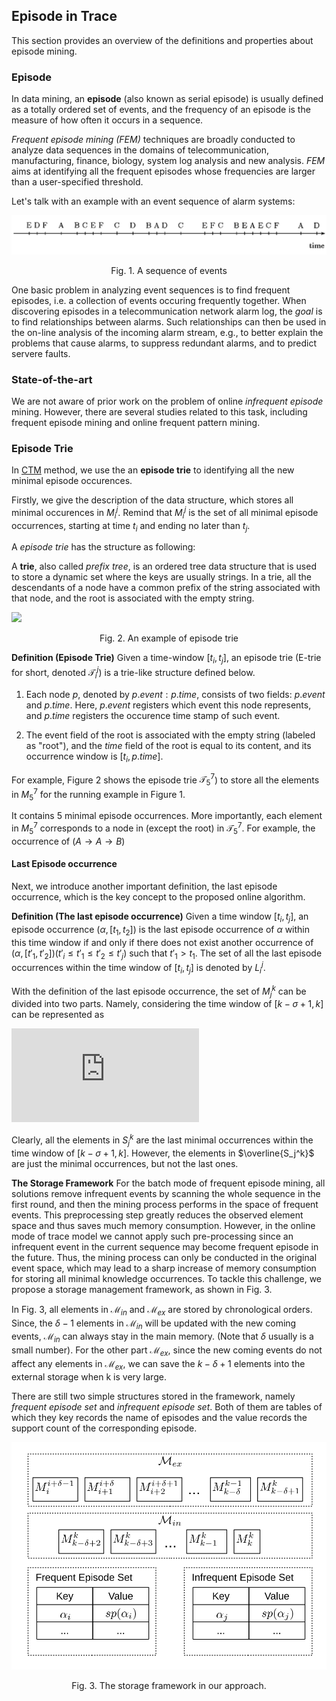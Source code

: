 ## Episode in Trace
<!-- Introcduction -->
This section provides an overview of the definitions and properties about episode mining.

### Episode
In data mining, an **episode** (also known as serial episode) is usually defined as a totally ordered set of events, and the frequency of an episode is the measure of how often it occurs in a sequence.

*Frequent episode mining (FEM)* techniques are broadly conducted to analyze data sequences in the domains of telecommunication, manufacturing, finance, biology, system log analysis and new analysis.
*FEM* aims at identifying all the frequent episodes whose frequencies are larger than a user-specified threshold.

Let's talk with an example with an event sequence of alarm systems:

![image](image/episode.png)

<p align="center"> Fig. 1. A sequence of events </p>

One basic problem in analyzing event sequences is to find frequent episodes, i.e. a collection of events occuring frequently together.
When discovering episodes in a telecommunication network alarm log, the *goal* is to find relationships between alarms.
Such relationships can then be used in the on-line analysis of the incoming alarm stream, e.g., to better explain the problems that cause alarms, to suppress redundant alarms, and to predict servere faults.

### State-of-the-art
We are not aware of prior work on the problem of online *infrequent episode* mining. However, there are several studies related to this task, including frequent episode mining and online frequent pattern mining.

### Episode Trie
In [CTM](7.CTM.md) method, we use the an **episode trie** to identifying all the new minimal episode occurences.

Firstly, we  give the description of the data structure, which stores all minimal occurences in $M_i^j$. Remind that $M_i^j$ is the set of all minimal episode occurrences, starting at time $t_i$ and ending no later than $t_j$.

A *episode trie* has the structure as following:

A **trie**, also called *prefix tree*, is an ordered tree data structure that is used to store a dynamic set where the keys are usually strings.
In a trie, all the descendants of a node have a common prefix of the string associated with that node, and the root is associated with the empty string.

<!-- digraph G {
  "root:5" -> "A:5"
  "A:5" -> "A:6"
  "A:5" -> "B:6"
  "A:6" -> "B:7"
  "B:6" -> "B:7 "
} -->
<img src="https://chart.googleapis.com/chart?chl=digraph+G+%7B%0D%0A++%22root%3A5%22+-%3E+%22A%3A5%22%0D%0A++%22A%3A5%22+-%3E+%22A%3A6%22%0D%0A++%22A%3A5%22+-%3E+%22B%3A6%22%0D%0A++%22A%3A6%22+-%3E+%22B%3A7%22%0D%0A++%22B%3A6%22+-%3E+%22B%3A7+%22%0D%0A%7D&cht=gv"/>
<p align="center"> Fig. 2. An example of episode trie </p>

**Definition (Episode Trie)**
Given a time-window $[t_i, t_j]$, an episode trie (E-trie for short, denoted $\mathcal{T}_i^j$) is a trie-like structure defined below.

1) Each node $p$, denoted by $p.event:p.time$, consists of two fields: $p.event$ and $p.time$. Here, $p.event$ registers which event this node represents, and $p.time$ registers the occurence time stamp of such event.

2) The event field of the root is associated with the empty string (labeled as "root"), and the *time* field of the root is equal to its content, and its occurrence window is $[t_i, p.time]$.

For example, Figure 2 shows the episode trie $\mathcal{T}_5^7$) to store all the elements in $M_5^7$ for the running example in Figure 1.

It contains 5 minimal episode occurrences.
More importantly, each element in $M_5^7$ corresponds to a node in (except the root) in $\mathcal{T}_5^7$.
For example, the occurrence of ($A \rightarrow A \rightarrow B$)

#### Last Episode occurrence

Next, we introduce another important definition, the last episode occurrence, which is the key concept to the proposed online algorithm.

**Definition (The last episode occurrence)**
Given a time window $[t_i,t_j]$, an episode occurrence $(\alpha, [t_1,t_2])$ is the last episode occurrence of $\alpha$ within this time window if and only if there does not exist another occurrence of $(\alpha, [t'_1,t'_2]) (t'_i \leq t'_1 \leq t'_2 \leq t'_j)$ such that $t'_1 > t_1$.
The set of all the last episode occurrences within the time window of $[t_i,t_j]$ is denoted by $L_i^j$.

With the definition of the last episode occurrence, the set of $M_j^k$ can be divided into two parts.
Namely, considering the time window of $[k - \sigma + 1, k]$ can be represented as

<!-- $M_j^k = \left\{                \begin{array}{ll}                  S_j^k = M_j^k \cap L_{k-\sigma+1}^k\\
                  \overline{S_j^k} = M_j^k - S_j^k
                \end{array}
              \right.$ -->

![image](https://latex.codecogs.com/png.latex?%24M_j%5Ek%20%3D%20%5Cbegin%7Bcases%7D%20S_j%5Ek%20%3D%20M_j%5Ek%20%5Ccap%20L_%7Bk-%5Csigma&plus;1%7D%5Ek%5C%5C%20%5Coverline%7BS_j%5Ek%7D%20%3D%20M_j%5Ek%20-%20S_j%5Ek%20%5Cend%7Bcases%7D%20%24)

Clearly, all the elements in $S_j^k$ are the last minimal occurrences within the time window of $[k-\sigma +1, k]$. However, the elements in $\overline{S_j^k}$ are just the minimal occurrences, but not the last ones.

<!-- The whole framework in our approach, where $i = max(1, k - \Delta + 1)$. -->

**The Storage Framework**
  For the batch mode of frequent episode mining, all solutions remove infrequent events by scanning the whole sequence in the first round, and then the mining process performs in the space of frequent events.
  This preprocessing step greatly reduces the observed element space and thus saves much memory consumption.
  However, in the online mode of trace model we cannot apply such pre-processing since an infrequent event in the current sequence may become frequent episode in the future.
  Thus, the mining process can only be conducted in the original event space, which may lead to a sharp increase of memory consumption for storing all minimal knowledge occurrences.
  To tackle this challenge, we propose a storage management framework, as shown in Fig. 3.

In Fig. 3, all elements in $\mathcal{M}_{in}$ and $\mathcal{M}_{ex}$ are stored by chronological orders.
Since, the $\delta - 1$ elements in $\mathcal{M}_{in}$ will be updated with the new coming events, $\mathcal{M}_{in}$ can always stay in the main memory. (Note that $\delta$ usually is a small number).
For the other part $\mathcal{M}_{ex}$, since the new coming events do not affect any elements in $\mathcal{M}_{ex}$, we can save the $k-\delta+1$ elements into the external storage when k is very large.

There are still two simple structures stored in the framework, namely *frequent episode set* and *infrequent episode set*.
Both of them are tables of which they key records the name of episodes and the value records the support count of the corresponding episode.

![The storage framework for trace model](image/storage.svg)
<p align="center"> Fig. 3. The storage framework in our approach.</p>
